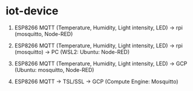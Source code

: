 # iot-device
1. ESP8266 MQTT (Temperature, Humidity, Light intensity, LED) -> rpi (mosquitto, Node-RED) 

2. ESP8266 MQTT (Temperature, Humidity, Light intensity, LED) -> rpi (mosquitto) -> PC (WSL2: Ubuntu: Node-RED) 

3. ESP8266 MQTT (Temperature, Humidity, Light intensity, LED) -> GCP (Ubuntu: mosquitto, Node-RED) 

4. ESP8266 MQTT -> TSL/SSL -> GCP (Compute Engine: Mosquitto)
